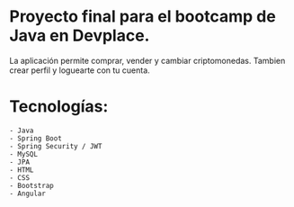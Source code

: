 # Proyecto final para el bootcamp de Java en Devplace.

La aplicación permite comprar, vender y cambiar criptomonedas. 
Tambien crear perfil y loguearte con tu cuenta.

# Tecnologías: 
    - Java
    - Spring Boot
    - Spring Security / JWT
    - MySQL
    - JPA   
    - HTML
    - CSS
    - Bootstrap
    - Angular
